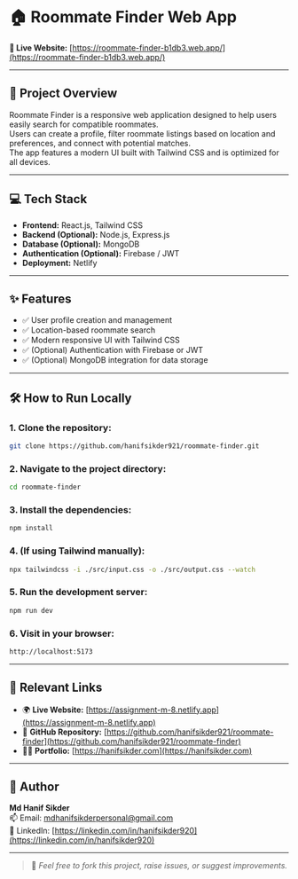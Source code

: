 
# 🏠 Roommate Finder Web App

**🔗 Live Website:** [https://roommate-finder-b1db3.web.app/](https://roommate-finder-b1db3.web.app/)

---

## 📌 Project Overview

Roommate Finder is a responsive web application designed to help users easily search for compatible roommates.  
Users can create a profile, filter roommate listings based on location and preferences, and connect with potential matches.  
The app features a modern UI built with Tailwind CSS and is optimized for all devices.

---

## 💻 Tech Stack

- **Frontend:** React.js, Tailwind CSS  
- **Backend (Optional):** Node.js, Express.js  
- **Database (Optional):** MongoDB  
- **Authentication (Optional):** Firebase / JWT  
- **Deployment:** Netlify

---

## ✨ Features

- ✅ User profile creation and management  
- ✅ Location-based roommate search  
- ✅ Modern responsive UI with Tailwind CSS  
- ✅ (Optional) Authentication with Firebase or JWT  
- ✅ (Optional) MongoDB integration for data storage  

---


## 🛠️ How to Run Locally

### 1. Clone the repository:
```bash
git clone https://github.com/hanifsikder921/roommate-finder.git
```

### 2. Navigate to the project directory:
```bash
cd roommate-finder
```

### 3. Install the dependencies:
```bash
npm install
```

### 4. (If using Tailwind manually):
```bash
npx tailwindcss -i ./src/input.css -o ./src/output.css --watch
```

### 5. Run the development server:
```bash
npm run dev
```

### 6. Visit in your browser:
```bash
http://localhost:5173
```

---

## 🔗 Relevant Links

- 🌍 **Live Website:** [https://assignment-m-8.netlify.app](https://assignment-m-8.netlify.app)  
- 📂 **GitHub Repository:** [https://github.com/hanifsikder921/roommate-finder](https://github.com/hanifsikder921/roommate-finder)  
- 🧑‍💻 **Portfolio:** [https://hanifsikder.com](https://hanifsikder.com)

---

## 🙌 Author

**Md Hanif Sikder**  
📫 Email: mdhanifsikderpersonal@gmail.com  
🔗 LinkedIn: [https://linkedin.com/in/hanifsikder920](https://linkedin.com/in/hanifsikder920)

---

> 📝 *Feel free to fork this project, raise issues, or suggest improvements.*
